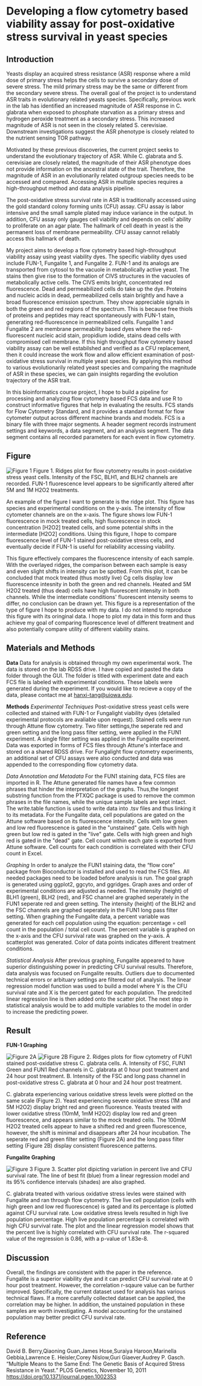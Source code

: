# Developing a flow cytometry based viability assay for post-oxidative stress survival in yeast species

## Introduction
Yeasts display an acquired stress resistance (ASR) response where a mild dose of primary stress helps the cells to survive a secondary dose of severe stress. The mild primary stress may be the same or different from the secondary severe stress. The overall goal of the project is to understand ASR traits in evolutionary related yeasts species. Specifically, previous work in the lab has identified an increased magnitude of ASR response in C. glabrata when exposed to phosphate starvation as a primary stress and hydrogen peroxide treatment as a secondary stress. This increased magnitude of ASR is not seen in the closely related S. cerevisiae. Downstream investigations suggest the ASR phenotype is closely related to the nutrient sensing TOR pathway.

Motivated by these previous discoveries, the current project seeks to understand the evolutionary trajectory of ASR. While C. glabrata and S. cerevisiae are closely related, the magnitude of their ASR phenotype does not provide information on the ancestral state of the trait. Therefore, the magnitude of ASR in an evolutionarily related outgroup species needs to be accessed and compared. Accessing ASR in multiple species requires a high-throughput method and data analysis pipeline.

The post-oxidative stress survival rate in ASR is traditionally accessed using the gold standard colony forming units (CFU) assay. CFU assay is labor intensive and the small sample plated may induce variance in the output. In addition, CFU assay only gauges cell viability and depends on cells’ ability to proliferate on an agar plate. The hallmark of cell death in yeast is the permanent loss of membrane permeability. CFU assay cannot reliably access this hallmark of death.

My project aims to develop a flow cytometry based high-throughput viability assay using yeast viability dyes. The specific viability dyes used include FUN-1, Fungalite 1, and Fungalite 2. FUN-1 and its analogs are transported from cytosol to the vacuole in metabolically active yeast. The stains then give rise to the formation of CIVS structures in the vacuoles of metabolically active cells. The CIVS emits bright, concentrated red fluorescence. Dead and permeabilized cells do take up the dye. Proteins and nucleic acids in dead, permeabilized cells stain brightly and have a broad ﬂuorescence emission spectrum. They show appreciable signals in both the green and red regions of the spectrum. This is because free thiols of proteins and peptides may react spontaneously with FUN-1 stain, generating red-ﬂuorescence in permeabilized cells. Fungalite 1 and Fungalite 2 are membrane permeability based dyes where the red-fluorescent nucleic acid stain, propidium iodide, stains dead cells with compromised cell membrane. If this high throughput flow cytometry based viability assay can be well estabilshed and verified as a CFU replacement, then it could increase the work flow and allow efficient examination of post-oxidative stress survival in multiple yeast species. By applying this method to various evolutionarily related yeast species and comparing the magnitude of ASR in these species, we can gain insights regarding the evolution trajectory of the ASR trait.  

In this bioinformatics course project, I hope to build a pipeline for processing and analyzing flow cytometry based FCS data and use R to construct informative figures that help in evaluating the results. FCS stands for Flow Cytometry Standard, and it provides a standard format for flow cytometer output across different machine brands and models. FCS is a binary file with three major segments. A header segment records instrument settings and keywords, a data segment, and an analysis segment. The data segment contains all recorded parameters for each event in flow cytometry.

## Figure
![Figure 1](/space/htang5/Documents/FUN1_data_analysis/goal_figure.png)
Figure 1. Ridges plot for flow cytometry results in post-oxidative stress yeast cells. Intensity of the FSC, BLH1, and BLH2 channels are recorded. FUN-1 fluorescence level appears to be significantly altered after 5M and 1M H2O2 treatments.

An example of the figure I want to generate is the ridge plot. This figure has species and experimental conditions on the y-axis. The intensity of flow cytometer channels are on the x-axis. The figure shows low FUN-1 fluorescence in mock treated cells, high fluorescence in stock concentration [H2O2] treated cells, and some potential shifts in the intermediate [H2O2] conditions. Using this figure, I hope to compare fluorescence level of FUN-1 stained post-oxidative stress cells, and eventually decide if FUN-1 is useful for reliability accessing viability. 

This figure effectively compares the fluorescence intensity of each sample. With the overlayed ridges, the comparison between each sample is easy and even slight shifts in intensity can be spotted. From this plot, it can be concluded that mock treated (thus mostly live) Cg cells display low fluorescence intesnity in both the green and red channels. Heated and 5M H2O2 treated (thus dead) cells have high fluorescent intensity in both channels. While the intermediate conditions' fluorescent intensity seems to differ, no conclusion can be drawn yet. This figure is a representation of the type of figure I hope to produce with my data. I do not intend to reproduce this figure with its oringinal data. I hope to plot my data in this form and thus achieve my goal of comparing fluorescence level of different treatment and also potentially compare utility of different viability stains.

## Materials and Methods
**Data**
Data for analysis is obtained through my own experimental work. The data is stored on the lab RDSS drive. I have copied and pasted the data folder through the GUI. The folder is titled with experiment date and each FCS file is labeled with experimental conditions. These labels were generated during the experiment. If you would like to recieve a copy of the data, please contact me at hanxi-tang@uiowa.edu.

**Methods**
*Experimental Techniques* Post-oxidative stress yeast cells were collected and stained with FUN-1 or Fungalight viability dyes (detailed experimental protocols are avaliable upon request). Stained cells were run through Attune flow cytometry. Two filter settings,the seperate red and green setting and the long pass filter setting, were applied in the FUN1 experiment. A single filter setting was applied in the Fungalite experiment. Data was exported in forms of FCS files through Attune's interface and stored on a shared RDSS drive. For Fungalight flow cytometry experiments, an additional set of CFU assays were also conducted and data was appended to the corresponding flow cytometry data.

*Data Annotation and Metadata* For the FUN1 staining data, FCS files are imported in R. The Attune generated file names have a few common phrases that hinder the interpretation of the graphs. Thus,the longest substring function from the PTXQC package is used to remove the common phrases in the file names, while the unique sample labels are kept intact. The write.table function is used to write data into .tsv files and thus linking it to its metadata.
For the Fungalite data, cell populations are gated on the Attune software based on its fluorescence intensity. Cells with low green and low red fluorescence is gated in the "unstained" gate. Cells with high green but low red is gated in the "live" gate. Cells with high green and high red is gated in the "dead" gate. Cell count within each gate is exported from Attune software. Cell counts for each condition is correlated with their CFU count in Excel.

*Graphing* In order to analyze the FUN1 staining data, the “flow core” package from Bioconductor is installed and used to read the FCS files. All needed packages need to be loaded before analysis is run. The goal graph is generated  using ggplot2, ggcyto, and ggridges. Graph axes and order of experimental conditions are adjusted as needed. The intensity (height) of BLH1 (green), BLH2 (red), and FSC channel are graphed seperately in the FUN1 seperate red and green setting. The intensity (height) of the BLH2 and the FSC channels are graphed seperately in the FUN1 long pass filter setting.
When graphing the Fungalite data, a percent variable was generated for each cell population using the equation: percentage = cell count in the population / total cell count. The percent variable is graphed on the x-axis and the CFU survival rate was graphed on the y-axis. A scatterplot was generated. Color of data points indicates different treatment conditions.

*Statistical Analysis* After previous graphing, Fungalite appeared to have superior distinguishing power in predicting CFU survival results. Therefore, data analysis was focused on Fungalite results. Outliers due to documented technical errors or arbituary settings are filtered out of analysis. The linear regression model function was used to build a model where Y is the CFU survival rate and X is the percent gated for each population. The predcited linear regression line is then added onto the scatter plot. The next step in statistical analysis would be to add multiple variables to the model in order to increase the predicting power.

## Result
**FUN-1 Graphing**

![Figure 2A](/space/htang5/Documents/FUN1_data_analysis/biol-4386-course-project-htang5/Output/FUN1RG.png)
![Figure 2B](/space/htang5/Documents/FUN1_data_analysis/biol-4386-course-project-htang5/Output/FUN1LP.png)
Figure 2. Ridges plots for flow cytometry of FUN1 stained post-oxidative stress C. glabrata cells. A. Intensity of FSC, FUN1 Green and FUN1 Red channels in C. glabrata at 0 hour post treatment and 24 hour post treatment. B. Intensity of the FSC and long pass channel in post-oxidative stress C. glabrata at 0 hour and 24 hour post treatment.

C. glabrata experiencing various oxidative stress levels were plotted on the same scale (Figure 2). Yeast experiencing severe oxidative stress (1M and 5M H2O2) display bright red and green fluoresnce. Yeasts treated with lower oxidative stress (10mM, 1mM H2O2) display low red and green fluorescence, and appears similar to the mock treated cells. The 100mM H2O2 treated cells appear to have a shifted red and green fluorescence, however, the shift is minimal and disappears after 24 hour incubation. The seperate red and green filter setting (Figure 2A) and the long pass filter setting (Figure 2B) display consistent fluorescence patterns.

**Fungalite Graphing**

![Figure 3](/space/htang5/Documents/FUN1_data_analysis/biol-4386-course-project-htang5/Output/Fungalite.png)
 Figure 3. Scatter plot dipicting variation in percent live and CFU survival rate. The line of best fit (blue) from a linear regression model and its 95% confidence intervals (shades) are also graphed.

C. glabrata treated with various oxidative stress levles were stained with Fungalite and ran through flow cytometry. The live cell population (cells with high green and low red fluorescence) is gated and its percentage is plotted against CFU survival rate. Low oxidative stress levels resulted in high live population percentage. High live population percentage is correlated with high CFU survival rate. The plot and the linear regression model shows that the percent live is highly correlated with CFU survival rate. The r-squared value of the regression is 0.86, with a p-value of 1.83e-8. 

## Discussion
Overall, the findings are consistent with the paper in the reference. Fungalite is a superior viability dye and it can predict CFU survival rate at 0 hour post treatment. However, the correlation r-sqaure value can be further improved. Specifically, the current dataset used for analysis has various technical flaws. If a more carefully collected dataset can be applied, the correlation may be higher. In addition, the unstained population in these samples are worth investigating. A model accounting for the unstained population may better predict CFU survival rate.

## Reference
David B. Berry,Qiaoning Guan,James Hose,Suraiya Haroon,Marinella Gebbia,Lawrence E. Heisler,Corey Nislow,Guri Giaever,Audrey P. Gasch. “Multiple Means to the Same End: The Genetic Basis of Acquired Stress Resistance in Yeast.” PLOS Genetics, November 10, 2011
https://doi.org/10.1371/journal.pgen.1002353



